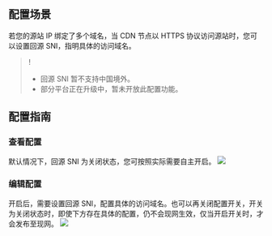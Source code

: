 ## 配置场景

若您的源站 IP 绑定了多个域名，当 CDN 节点以 HTTPS 协议访问源站时，您可以设置回源 SNI，指明具体的访问域名。

>!
>- 回源 SNI 暂不支持中国境外。
>- 部分平台正在升级中，暂未开放此配置功能。

## 配置指南

### 查看配置

默认情况下，回源 SNI 为关闭状态，您可按照实际需要自主开启。
![](https://main.qcloudimg.com/raw/606e947a8f4aa71ef788ad3f9814ed4d.png)



### 编辑配置

开启后，需要设置回源 SNI，配置具体的访问域名。也可以再关闭配置开关，开关为关闭状态时，即使下方存在具体的配置，仍不会现网生效，仅当开启开关时，才会发布至现网。
![](https://main.qcloudimg.com/raw/49f807a8f731c026aaf52a53186fe1e3.png)





